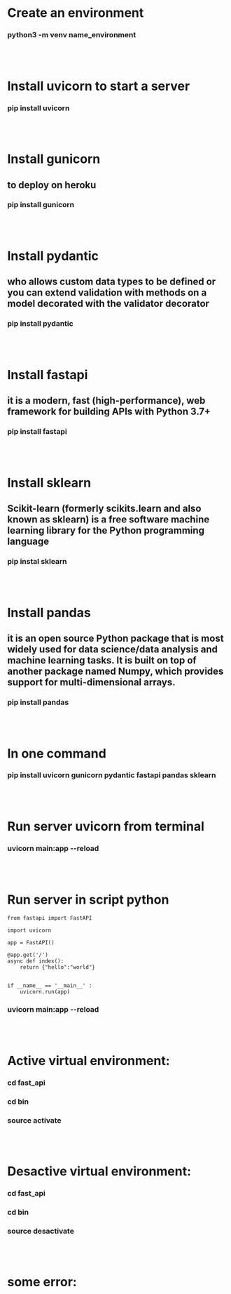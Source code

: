 # Create an environment
### python3 -m venv name_environment

<br><br>

# Install uvicorn to start a server
### pip install uvicorn

<br><br>

# Install gunicorn
## to deploy on heroku
### pip install gunicorn

<br><br>

# Install pydantic
## who allows custom data types to be defined or you can extend validation with methods on a model decorated with the validator decorator
### pip install pydantic

<br><br>

# Install fastapi
## it is a modern, fast (high-performance), web framework for building APIs with Python 3.7+
### pip install fastapi

<br><br>

# Install sklearn
## Scikit-learn (formerly scikits.learn and also known as sklearn) is a free software machine learning library for the Python programming language
### pip instal sklearn

<br><br>

# Install pandas
## it is an open source Python package that is most widely used for data science/data analysis and machine learning tasks. It is built on top of another package named Numpy, which provides support for multi-dimensional arrays.
### pip install pandas

<br><br>

# In one command
### pip install uvicorn gunicorn pydantic fastapi pandas sklearn

<br><br>

# Run server uvicorn from terminal
### uvicorn main:app --reload

<br><br>

# Run server in script python

```
from fastapi import FastAPI

import uvicorn

app = FastAPI()

@app.get('/')
async def index():
    return {"hello":"world"}


if __name__ == '__main__' :
    uvicorn.run(app)
```
### uvicorn main:app --reload


<br><br>

# Active virtual environment:
### cd fast_api
### cd bin
### source activate

<br><br>

# Desactive virtual environment:
### cd fast_api
### cd bin
### source desactivate

<br><br>

# some error:
## 